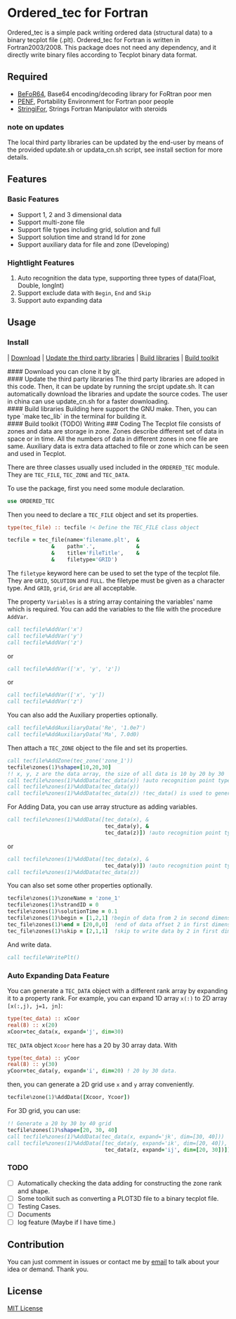 # Ordered_tec for Fortran

Ordered_tec is a simple pack writing ordered data (structural data) to a binary tecplot file (.plt). Ordered_tec for Fortran is written in Fortran2003/2008. This package does not need any dependency, and it directly write binary files according to Tecplot binary data format.

## Required
* [BeFoR64](https://github.com/szaghi/BeFoR64), Base64 encoding/decoding library for FoRtran poor men
* [PENF](https://github.com/szaghi/PENF), Portability Environment for Fortran poor people
* [StringiFor](https://github.com/szaghi/StringiFor), Strings Fortran Manipulator with steroids

### note on updates
The local third party libraries can be updated by the end-user by means of the provided update.sh or updata_cn.sh script, see install section for more details.
## Features

### Basic Features
* Support 1, 2 and 3 dimensional data
* Support multi-zone file
* Support file types including grid, solution and full
* Support solution time and strand Id for zone
* Support auxiliary data for file and zone (Developing)

### Hightlight Features
1. Auto recognition the data type, supporting three types of data(Float, Double, longInt)
2. Support exclude data with `Begin`, `End` and `Skip`
3. Support auto expanding data

## Usage

### Install
| [Download](#download) | [Update the third party libraries](#update) | [Build libraries](#build) | [Build toolkit](#toolkit)
<div id="download"></div>
#### Download
you can clone it by git.
<div id="update"></div>
#### Update the third party libraries
The third party libraries are adoped in this code. Then, it can be update by running the srcipt update.sh. It can automatically download the libraries and update the source codes. The user in china can use update_cn.sh for a faster downloading.
<div id="build"></div>
#### Build libraries
Building here support the GNU make. Then, you can type `make tec_lib` in the terminal for building it.
<div id="toolkit"></div>
#### Build toolkit (TODO)
Writing
### Coding
The Tecplot file consists of zones and data are storage in zone. Zones describe different set of data in space or in time. All the numbers of data in different zones in one file are same. Auxiliary data is extra data attached to file or zone which can be seen and used in Tecplot.

There are three classes usually used included in the `ORDERED_TEC` module. They are `TEC_FILE`, `TEC_ZONE` and `TEC_DATA`.

To use the package, first you need some  module declaration.
```fortran
use ORDERED_TEC
```

Then you need to declare a `TEC_FILE` object and set its properties.
```fortran
type(tec_file) :: tecfile !< Define the TEC_FILE class object

tecfile = tec_file(name='filename.plt',  &
              &    path='.',             &
              &    title='FileTitle',    &
              &    filetype='GRID')
```
The `filetype` keyword here can be used to set the type of the tecplot file. They are `GRID`, `SOLUTION` and `FULL`. the filetype must be given as a character type. And `GRID`, `grid`, `Grid` are all acceptable.

The property `Variables` is a string array containing the variables' name which is required. You can add the variables to the file with the procedure `AddVar`.
```fortran
call tecfile%AddVar('x')
call tecfile%AddVar('y')
call tecfile%AddVar('z')
```
or
```fortran
call tecfile%AddVar(['x', 'y', 'z'])
```
or
```fortran
call tecfile%AddVar(['x', 'y'])
call tecfile%AddVar('z')
```

You can also add the Auxiliary properties optionally.
```fortran
call tecfile%AddAuxiliaryData('Re', '1.0e7')
call tecfile%AddAuxiliaryData('Ma', 7.0d0)
```

Then attach a `TEC_ZONE` object to the file and set its properties.
```fortran
call tecfile%AddZone(tec_zone('zone_1'))
tecfile%zones(1)%shape=[10,20,30]
!! x, y, z are the data array, the size of all data is 10 by 20 by 30
call tecfile%zones(1)%AddData(tec_data(x)) !auto recognition point type
call tecfile%zones(1)%AddData(tec_data(y))
call tecfile%zones(1)%AddData(tec_data(z)) !tec_data() is used to generate a tec_data object
```
For Adding Data, you can use array structure as adding variables.
```fortran
call tecfile%zones(1)%AddData([tec_data(x), &
                               tec_data(y), &
                               tec_data(z)]) !auto recognition point type
```
or
```fortran
call tecfile%zones(1)%AddData([tec_data(x), &
                               tec_data(y)]) !auto recognition point type
call tecfile%zones(1)%AddData(tec_data(z))
```

You can also set some other properties optionally.
```fortran
tecfile%zones(1)%zoneName = 'zone_1'
tecfile%zones(1)%strandID = 0
tecfile%zones(1)%solutionTime = 0.1
tecfile%zones(1)%begin = [1,2,1] !begin of data from 2 in second dimension
tec_file%zones(1)%end = [20,0,0]  !end of data offset 2 in first dimension
tec_file%zones(1)%skip = [2,1,1]  !skip to write data by 2 in first dimension
```

And write data.
```fortran
call tecfile%WritePlt()
```
### Auto Expanding Data Feature
You can generate a `TEC_DATA` object with a different rank array by expanding it
to a property rank.
For example, you can expand 1D array `x(:)` to 2D array `[x(:,j), j=1, jn]`:
```fortran
type(tec_data) :: xCoor
real(8) :: x(20)
xCoor=tec_data(x, expand='j', dim=30)
```
`TEC_DATA` object `Xcoor` here has a 20 by 30 array data. With
```fortran
type(tec_data) :: yCoor
real(8) :: y(30)
yCoor=tec_data(y, expand='i', dim=20) ! 20 by 30 data.
```
then, you can generate a 2D grid use `x` and `y` array conveniently.
```fortran
tecfile%zone(1)%AddData([Xcoor, Ycoor])
```

For 3D grid, you can use:
```fortran
!! Generate a 20 by 30 by 40 grid
tecfile%zones(1)%shape=[20, 30, 40]
call tecfile%zones(1)%AddData(tec_data(x, expand='jk', dim=[30, 40]))
call tecfile%zones(1)%AddData([tec_data(y, expand='ik', dim=[20, 40]), &
                               tec_data(z, expand='ij', dim=[20, 30])])
```
### TODO
* [ ] Automatically checking the data adding for constructing the zone rank and shape.
* [ ] Some toolkit such as converting a PLOT3D file to a binary tecplot file.
* [ ] Testing Cases.
* [ ] Documents
* [ ] log feature (Maybe if I have time.)
## Contribution
You can just comment in issues or contact me by [email](mailto:shookware@tju.edu.cn) to talk about your idea or demand. Thank you.

## License
[MIT License](https://opensource.org/licenses/MIT)
